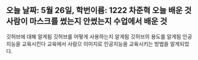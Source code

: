 오늘 날짜: 5월 26일, 학번이름: 1222 차준혁
오늘 배운 것
사람이 마스크를 썼는지 안썼는지
수업에서 배운 것
-----------------
깃허브에 대해 알게됨
깃허브를 어떻게 사용하는지 알게됨
깃허브의 용도를 알게됨
인공지능을 교육시킨다
교육에서 사람으 이미지로 인공지능을 교육시키는 방법을 알게되었다.
